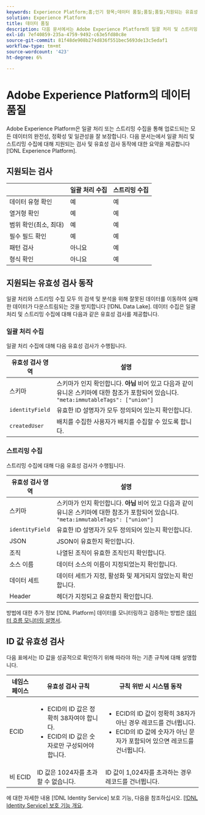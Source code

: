 ```yaml
---
keywords: Experience Platform;홈;인기 항목;데이터 품질;품질;품질;지원되는 유효성 검사;유효성 검사;지원되는 유효성 검사;
solution: Experience Platform
title: 데이터 품질
description: 다음 문서에서는 Adobe Experience Platform의 일괄 처리 및 스트리밍 수집에 대해 지원되는 검사 및 유효성 검사 동작에 대한 요약을 제공합니다.
exl-id: 7ef40859-235a-4759-9492-c63e5fd80c8e
source-git-commit: 81f48de908b274d836f551bec5693de13c5edaf1
workflow-type: tm+mt
source-wordcount: '423'
ht-degree: 6%

---
```


# Adobe Experience Platform의 데이터 품질

Adobe Experience Platform은 일괄 처리 또는 스트리밍 수집을 통해 업로드되는 모든 데이터의 완전성, 정확성 및 일관성을 잘 보장합니다. 다음 문서는에서 일괄 처리 및 스트리밍 수집에 대해 지원되는 검사 및 유효성 검사 동작에 대한 요약을 제공합니다 [!DNL Experience Platform].

## 지원되는 검사

|   | 일괄 처리 수집 | 스트리밍 수집 |
| ------ | --------------- | ------------------- |
| 데이터 유형 확인 | 예 | 예 |
| 열거형 확인 | 예 | 예 |
| 범위 확인(최소, 최대) | 예 | 예 |
| 필수 필드 확인 | 예 | 예 |
| 패턴 검사 | 아니요 | 예 |
| 형식 확인 | 아니요 | 예 |

## 지원되는 유효성 검사 동작

일괄 처리와 스트리밍 수집 모두 의 검색 및 분석을 위해 잘못된 데이터를 이동하여 실패한 데이터가 다운스트림되는 것을 방지합니다 [!DNL Data Lake]. 데이터 수집은 일괄 처리 및 스트리밍 수집에 대해 다음과 같은 유효성 검사를 제공합니다.

### 일괄 처리 수집

일괄 처리 수집에 대해 다음 유효성 검사가 수행됩니다.

| 유효성 검사 영역 | 설명 |
| --------------- | ----------- |
| 스키마 | 스키마가 인지 확인합니다. **아님** 비어 있고 다음과 같이 유니온 스키마에 대한 참조가 포함되어 있습니다. `"meta:immutableTags": ["union"]` |
| `identityField` | 유효한 ID 설명자가 모두 정의되어 있는지 확인합니다. |
| `createdUser` | 배치를 수집한 사용자가 배치를 수집할 수 있도록 합니다. |

### 스트리밍 수집

스트리밍 수집에 대해 다음 유효성 검사가 수행됩니다.

| 유효성 검사 영역 | 설명 |
| --------------- | ----------- |
| 스키마 | 스키마가 인지 확인합니다. **아님** 비어 있고 다음과 같이 유니온 스키마에 대한 참조가 포함되어 있습니다. `"meta:immutableTags": ["union"]` |
| `identityField` | 유효한 ID 설명자가 모두 정의되어 있는지 확인합니다. |
| JSON | JSON이 유효한지 확인합니다. |
| 조직 | 나열된 조직이 유효한 조직인지 확인합니다. |
| 소스 이름 | 데이터 소스의 이름이 지정되었는지 확인합니다. |
| 데이터 세트 | 데이터 세트가 지정, 활성화 및 제거되지 않았는지 확인합니다. |
| Header | 헤더가 지정되고 유효한지 확인합니다. |

방법에 대한 추가 정보 [!DNL Platform] 데이터를 모니터링하고 검증하는 방법은 [데이터 흐름 모니터링 설명서](./monitor-data-ingestion.md).

## ID 값 유효성 검사

다음 표에서는 ID 값을 성공적으로 확인하기 위해 따라야 하는 기존 규칙에 대해 설명합니다.

| 네임스페이스 | 유효성 검사 규칙 | 규칙 위반 시 시스템 동작 |
| --- | --- | --- |
| ECID | <ul><li>ECID의 ID 값은 정확히 38자여야 합니다.</li><li>ECID의 ID 값은 숫자로만 구성되어야 합니다.</li></ul> | <ul><li>ECID의 ID 값이 정확히 38자가 아닌 경우 레코드를 건너뜁니다.</li><li>ECID의 ID 값에 숫자가 아닌 문자가 포함되어 있으면 레코드를 건너뜁니다.</li></ul> |
| 비 ECID | ID 값은 1024자를 초과할 수 없습니다. | ID 값이 1,024자를 초과하는 경우 레코드를 건너뜁니다. |

에 대한 자세한 내용 [!DNL Identity Service] 보호 기능, 다음을 참조하십시오. [[!DNL Identity Service] 보호 기능 개요](../../identity-service/guardrails.md).

